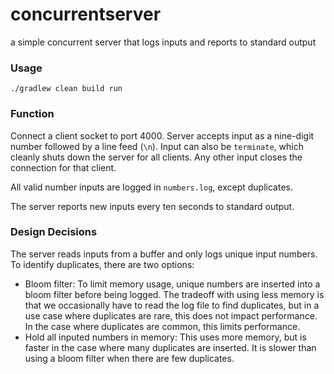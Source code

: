 # concurrentserver
a simple concurrent server that logs inputs and reports to standard output

### Usage
`./gradlew clean build run`

### Function
Connect a client socket to port 4000. Server accepts input as a nine-digit number followed by a line feed (`\n`). Input can also be `terminate`, which cleanly shuts down the server for all clients. Any other input closes the connection for that client.

All valid number inputs are logged in `numbers.log`, except duplicates.

The server reports new inputs every ten seconds to standard output.

### Design Decisions
The server reads inputs from a buffer and only logs unique input numbers. To identify duplicates, there are two options:
* Bloom filter: To limit memory usage, unique numbers are inserted into a bloom filter before being logged. The tradeoff with using less memory is that we occasionally have to read the log file to find duplicates, but in a use case where duplicates are rare, this does not impact performance. In the case where duplicates are common, this limits performance.
* Hold all inputed numbers in memory: This uses more memory, but is faster in the case where many duplicates are inserted. It is slower than using a bloom filter when there are few duplicates.
